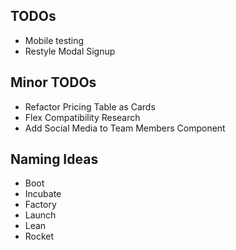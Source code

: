 ## TODOs

- Mobile testing
- Restyle Modal Signup

## Minor TODOs

- Refactor Pricing Table as Cards
- Flex Compatibility Research
- Add Social Media to Team Members Component

## Naming Ideas

- Boot
- Incubate
- Factory
- Launch
- Lean
- Rocket